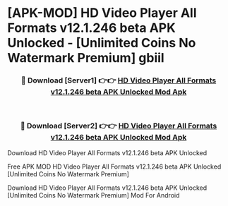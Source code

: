 # [APK-MOD] HD Video Player All Formats v12.1.246 beta APK Unlocked - [Unlimited Coins No Watermark Premium] gbiil



<div align="center">
<h3>🔴 Download [Server1] 👉👉 <a href="https://momento.my/?title=HD_Video_Player_All_Formats_v12.1.246_beta_APK_Unlocked">HD Video Player All Formats v12.1.246 beta APK Unlocked Mod Apk</a></h3><br>

<h3>🔴 Download [Server2] 👉👉 <a href="https://momento.my/?title=HD_Video_Player_All_Formats_v12.1.246_beta_APK_Unlocked">HD Video Player All Formats v12.1.246 beta APK Unlocked Mod Apk</a></h3>
</div>



Download HD Video Player All Formats v12.1.246 beta APK Unlocked 

Free APK MOD HD Video Player All Formats v12.1.246 beta APK Unlocked [Unlimited Coins No Watermark Premium]

Download HD Video Player All Formats v12.1.246 beta APK Unlocked [Unlimited Coins No Watermark Premium] Mod For Android
